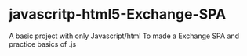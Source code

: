 # javascritp-html5-Exchange-SPA
A basic project with only Javascript/html To made a Exchange SPA and practice basics of .js
